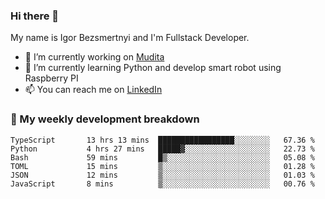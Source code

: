 ### Hi there 👋

My name is Igor Bezsmertnyi and I'm Fullstack Developer.

- 🔭 I’m currently working on [Mudita](https://mudita.com/)
- 🌱 I’m currently learning Python and develop smart robot using Raspberry PI
- 📫 You can reach me on [LinkedIn](https://www.linkedin.com/in/igor-bezsmertnyi-529522114/)

### 🧮 My weekly development breakdown
<!--START_SECTION:waka-->

```text
TypeScript       13 hrs 13 mins  █████████████████░░░░░░░░   67.36 %
Python           4 hrs 27 mins   █████▓░░░░░░░░░░░░░░░░░░░   22.73 %
Bash             59 mins         █▒░░░░░░░░░░░░░░░░░░░░░░░   05.08 %
TOML             15 mins         ▒░░░░░░░░░░░░░░░░░░░░░░░░   01.28 %
JSON             12 mins         ▒░░░░░░░░░░░░░░░░░░░░░░░░   01.03 %
JavaScript       8 mins          ▒░░░░░░░░░░░░░░░░░░░░░░░░   00.76 %
```

<!--END_SECTION:waka-->

<!--
**igorbezsmertnyi/igorbezsmertnyi** is a ✨ _special_ ✨ repository because its `README.md` (this file) appears on your GitHub profile.

Here are some ideas to get you started:

- 🔭 I’m currently working on ...
- 🌱 I’m currently learning ...
- 👯 I’m looking to collaborate on ...
- 🤔 I’m looking for help with ...
- 💬 Ask me about ...
- 📫 How to reach me: ...
- 😄 Pronouns: ...
- ⚡ Fun fact: ...
-->
